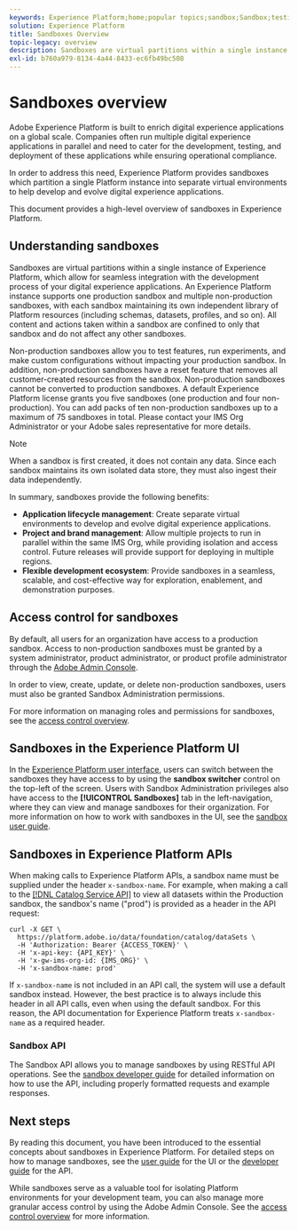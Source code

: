 ```yaml
---
keywords: Experience Platform;home;popular topics;sandbox;Sandbox;testing;Testing
solution: Experience Platform
title: Sandboxes Overview
topic-legacy: overview
description: Sandboxes are virtual partitions within a single instance of Experience Platform, which allow for seamless integration with the development process of your digital experience applications.
exl-id: b760a979-8134-4a44-8433-ec6fb49bc508
---
```

# Sandboxes overview

Adobe Experience Platform is built to enrich digital experience applications on a global scale. Companies often run multiple digital experience applications in parallel and need to cater for the development, testing, and deployment of these applications while ensuring operational compliance.

In order to address this need, Experience Platform provides sandboxes which partition a single Platform instance into separate virtual environments to help develop and evolve digital experience applications.

This document provides a high-level overview of sandboxes in Experience Platform.

## Understanding sandboxes

Sandboxes are virtual partitions within a single instance of Experience Platform, which allow for seamless integration with the development process of your digital experience applications. An Experience Platform instance supports one production sandbox and multiple non-production sandboxes, with each sandbox maintaining its own independent library of Platform resources (including schemas, datasets, profiles, and so on).  All content and actions taken within a sandbox are confined to only that sandbox and do not affect any other sandboxes.

Non-production sandboxes allow you to test features, run experiments, and make custom configurations without impacting your production sandbox. In addition, non-production sandboxes have a reset feature that removes all customer-created resources from the sandbox. Non-production sandboxes cannot be converted to production sandboxes. A default Experience Platform license grants you five sandboxes (one production and four non-production). You can add packs of ten non-production sandboxes up to a maximum of 75 sandboxes in total. Please contact your IMS Org Administrator or your Adobe sales representative for more details.

>[!NOTE]
>
>When a sandbox is first created, it does not contain any data. Since each sandbox maintains its own isolated data store, they must also ingest their data independently.

In summary, sandboxes provide the following benefits:

* **Application lifecycle management**: Create separate virtual environments to develop and evolve digital experience applications.
* **Project and brand management**: Allow multiple projects to run in parallel within the same IMS Org, while providing isolation and access control. Future releases will provide support for deploying in multiple regions.
* **Flexible development ecosystem**: Provide sandboxes in a seamless, scalable, and cost-effective way for exploration, enablement, and demonstration purposes.

## Access control for sandboxes

By default, all users for an organization have access to a production sandbox. Access to non-production sandboxes must be granted by a system administrator, product administrator, or product profile administrator through the [Adobe Admin Console](https://adminconsole.adobe.com).

In order to view, create, update, or delete non-production sandboxes, users must also be granted Sandbox Administration permissions.

For more information on managing roles and permissions for sandboxes, see the [access control overview](../access-control/home.md).

## Sandboxes in the Experience Platform UI

In the [Experience Platform user interface](https://platform.adobe.com), users can switch between the sandboxes they have access to by using the **sandbox switcher** control on the top-left of the screen.  Users with Sandbox Administration privileges also have access to the **[!UICONTROL Sandboxes]** tab in the left-navigation, where they can view and manage sandboxes for their organization. For more information on how to work with sandboxes in the UI, see the [sandbox user guide](ui/overview.md).

## Sandboxes in Experience Platform APIs

When making calls to Experience Platform APIs, a sandbox name must be supplied under the header `x-sandbox-name`. For example, when making a call to the [[!DNL Catalog Service API]](https://www.adobe.io/apis/experienceplatform/home/api-reference.html#!acpdr/swagger-specs/catalog.yaml) to view all datasets within the Production sandbox, the sandbox's name ("prod") is provided as a header in the API request:

```shell
curl -X GET \
  https://platform.adobe.io/data/foundation/catalog/dataSets \
  -H 'Authorization: Bearer {ACCESS_TOKEN}' \
  -H 'x-api-key: {API_KEY}' \
  -H 'x-gw-ims-org-id: {IMS_ORG}' \
  -H 'x-sandbox-name: prod'
```

If `x-sandbox-name` is not included in an API call, the system will use a default sandbox instead. However, the best practice is to always include this header in all API calls, even when using the default sandbox. For this reason, the API documentation for Experience Platform treats `x-sandbox-name` as a required header.

### Sandbox API

The Sandbox API allows you to manage sandboxes by using RESTful API operations. See the [sandbox developer guide](api/getting-started.md) for detailed information on how to use the API, including properly formatted requests and example responses.

## Next steps

By reading this document, you have been introduced to the essential concepts about sandboxes in Experience Platform. For detailed steps on how to manage sandboxes, see the [user guide](ui/overview.md) for the UI or the [developer guide](./api/getting-started.md) for the API.

While sandboxes serve as a valuable tool for isolating Platform environments for your development team, you can also manage more granular access control by using the Adobe Admin Console. See the [access control overview](../access-control/home.md) for more information.
